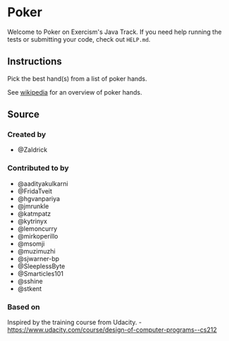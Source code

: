 # Poker

Welcome to Poker on Exercism's Java Track.
If you need help running the tests or submitting your code, check out `HELP.md`.

## Instructions

Pick the best hand(s) from a list of poker hands.

See [wikipedia](https://en.wikipedia.org/wiki/List_of_poker_hands) for an
overview of poker hands.

## Source

### Created by

- @Zaldrick

### Contributed to by

- @aadityakulkarni
- @FridaTveit
- @hgvanpariya
- @jmrunkle
- @katmpatz
- @kytrinyx
- @lemoncurry
- @mirkoperillo
- @msomji
- @muzimuzhi
- @sjwarner-bp
- @SleeplessByte
- @Smarticles101
- @sshine
- @stkent

### Based on

Inspired by the training course from Udacity. - https://www.udacity.com/course/design-of-computer-programs--cs212